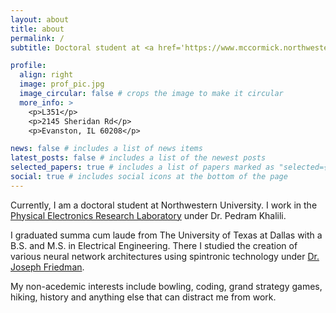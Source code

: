 ```yaml
---
layout: about
title: about
permalink: /
subtitle: Doctoral student at <a href='https://www.mccormick.northwestern.edu/electrical-computer/'>Northwestern University</a>. Contact me at <a href='mailto:christian.duffee@northwestern.edu'>christian.duffee@northwestern.edu</a>

profile:
  align: right
  image: prof_pic.jpg
  image_circular: false # crops the image to make it circular
  more_info: >
    <p>L351</p>
    <p>2145 Sheridan Rd</p>
    <p>Evanston, IL 60208</p>

news: false # includes a list of news items
latest_posts: false # includes a list of the newest posts
selected_papers: true # includes a list of papers marked as "selected={true}"
social: true # includes social icons at the bottom of the page
---
```


Currently, I am a doctoral student at Northwestern University. I work in the [Physical Electronics Research Laboratory](https://sites.google.com/view/perlab/home?authuser=0) under Dr. Pedram Khalili.

I graduated summa cum laude from The University of Texas at Dallas with a B.S. and M.S. in Electrical Engineering. There I studied the creation of various neural network architectures using spintronic technology under [Dr. Joseph Friedman](https://personal.utdallas.edu/~joseph.friedman/).

My non-acedemic interests include bowling, coding, grand strategy games, hiking, history and anything else that can distract me from work.
